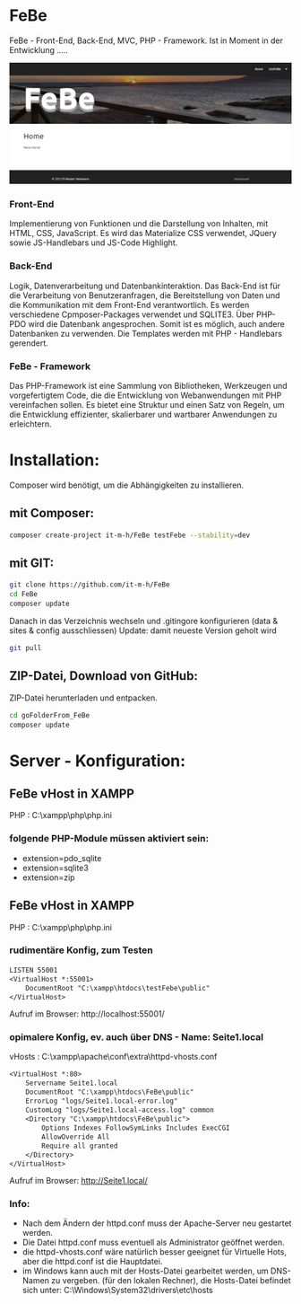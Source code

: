 # FeBe
FeBe - Front-End, Back-End, MVC, PHP - Framework.
Ist in Moment in der Entwicklung .....

![FeBe - Framework](/public/img/febe/001.jpg "FeBe - Framework")


### Front-End
Implementierung von Funktionen und die Darstellung von Inhalten, mit HTML, CSS, JavaScript. Es wird das Materialize CSS verwendet, JQuery sowie JS-Handlebars und JS-Code Highlight.

### Back-End
Logik, Datenverarbeitung und Datenbankinteraktion. Das Back-End ist für die Verarbeitung von Benutzeranfragen, die Bereitstellung von Daten und die Kommunikation mit dem Front-End verantwortlich. Es werden verschiedene Cpmposer-Packages verwendet und SQLITE3. 
Über PHP-PDO wird die Datenbank angesprochen. Somit ist es möglich, auch andere Datenbanken zu verwenden. Die Templates werden mit PHP - Handlebars gerendert.

### FeBe - Framework
Das PHP-Framework ist eine Sammlung von Bibliotheken, Werkzeugen und vorgefertigtem Code, die die Entwicklung von Webanwendungen mit PHP vereinfachen sollen. Es bietet eine Struktur und einen Satz von Regeln, um die Entwicklung effizienter, skalierbarer und wartbarer Anwendungen zu erleichtern. 

# Installation:
Composer wird benötigt, um die Abhängigkeiten zu installieren.

## mit Composer:
```bash
composer create-project it-m-h/FeBe testFebe --stability=dev
```

## mit GIT:
```bash
git clone https://github.com/it-m-h/FeBe
cd FeBe
composer update
```
Danach in das Verzeichnis wechseln und .gitingore konfigurieren (data & sites & config ausschliessen)
Update: damit neueste Version geholt wird
```bash
git pull 
```

## ZIP-Datei, Download von GitHub:
ZIP-Datei herunterladen und entpacken.
```bash
cd goFolderFrom_FeBe
composer update
```

# Server - Konfiguration:

## FeBe vHost in XAMPP
PHP : C:\xampp\php\php.ini

### folgende PHP-Module müssen aktiviert sein:
- extension=pdo_sqlite
- extension=sqlite3
- extension=zip

## FeBe vHost in XAMPP
PHP : C:\xampp\php\php.ini

### rudimentäre Konfig, zum Testen
```
LISTEN 55001
<VirtualHost *:55001>
    DocumentRoot "C:\xampp\htdocs\testFebe\public"
</VirtualHost>
```
Aufruf im Browser: http://localhost:55001/

### opimalere Konfig, ev. auch über DNS - Name:  Seite1.local
vHosts : C:\xampp\apache\conf\extra\httpd-vhosts.conf
```
<VirtualHost *:80>
    Servername Seite1.local
    DocumentRoot "C:\xampp\htdocs\FeBe\public"
    ErrorLog "logs/Seite1.local-error.log"
    CustomLog "logs/Seite1.local-access.log" common
    <Directory "C:\xampp\htdocs\FeBe\public">
        Options Indexes FollowSymLinks Includes ExecCGI
        AllowOverride All
        Require all granted
    </Directory>
</VirtualHost>
```

Aufruf im Browser: http://Seite1.local/

### Info: 
- Nach dem Ändern der httpd.conf muss der Apache-Server neu gestartet werden.
- Die Datei httpd.conf muss eventuell als Administrator geöffnet werden.
- die httpd-vhosts.conf wäre natürlich besser geeignet für Virtuelle Hots, aber die httpd.conf ist die Hauptdatei.
- im Windows kann auch mit der Hosts-Datei gearbeitet werden, um DNS-Namen zu vergeben. (für den lokalen Rechner), die Hosts-Datei befindet sich unter: C:\Windows\System32\drivers\etc\hosts